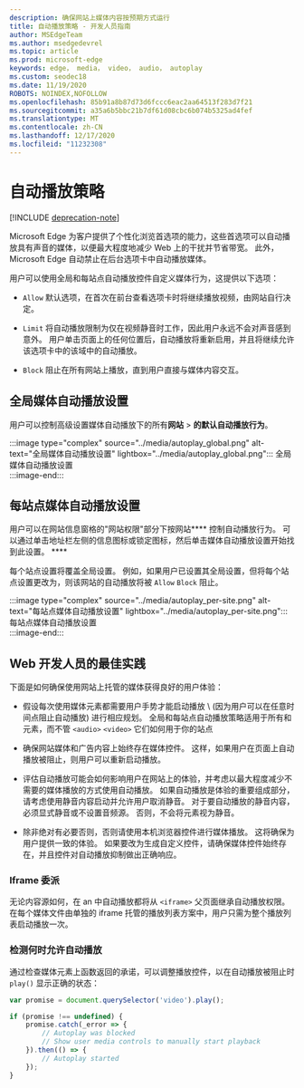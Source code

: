 ```yaml
---
description: 确保网站上媒体内容按预期方式运行
title: 自动播放策略 - 开发人员指南
author: MSEdgeTeam
ms.author: msedgedevrel
ms.topic: article
ms.prod: microsoft-edge
keywords: edge， media， video， audio， autoplay
ms.custom: seodec18
ms.date: 11/19/2020
ROBOTS: NOINDEX,NOFOLLOW
ms.openlocfilehash: 85b91a8b87d73d6fccc6eac2aa64513f283d7f21
ms.sourcegitcommit: a35a6b5bbc21b7df61d08cbc6b074b5325ad4fef
ms.translationtype: MT
ms.contentlocale: zh-CN
ms.lasthandoff: 12/17/2020
ms.locfileid: "11232308"
---
```

# 自动播放策略  

[!INCLUDE [deprecation-note](../../includes/legacy-edge-note.md)]  

Microsoft Edge 为客户提供了个性化浏览首选项的能力，这些首选项可以自动播放具有声音的媒体，以便最大程度地减少 Web 上的干扰并节省带宽。  此外，Microsoft Edge 自动禁止在后台选项卡中自动播放媒体。  

用户可以使用全局和每站点自动[](#global-media-autoplay-settings)播放控件[](#per-site-media-autoplay-settings)自定义媒体行为，这提供以下选项：  

*   `Allow`  默认选项，在首次在前台查看选项卡时将继续播放视频，由网站自行决定。  

*   `Limit`  将自动播放限制为仅在视频静音时工作，因此用户永远不会对声音感到意外。  用户单击页面上的任何位置后，自动播放将重新启用，并且将继续允许该选项卡中的该域中的自动播放。  

*   `Block`  阻止在所有网站上播放，直到用户直接与媒体内容交互。  

## 全局媒体自动播放设置  

用户可以控制高级设置媒体自动播放下的所有**网站**  >  **的默认自动播放行为**。  

:::image type="complex" source="../media/autoplay_global.png" alt-text="全局媒体自动播放设置" lightbox="../media/autoplay_global.png":::
   全局媒体自动播放设置  
:::image-end:::  

## 每站点媒体自动播放设置  

用户可以在网站信息窗格的"网站权限"部分下按网站**** 控制自动播放行为。  可以通过单击地址栏左侧的信息图标或锁定图标，然后单击媒体自动播放设置开始找到此设置。 ****  

每个站点设置将覆盖全局设置。  例如，如果用户已设置其全局设置，但将每个站点设置更改为，则该网站的自动播放将被 `Allow` `Block` 阻止。  

:::image type="complex" source="../media/autoplay_per-site.png" alt-text="每站点媒体自动播放设置" lightbox="../media/autoplay_per-site.png":::
   每站点媒体自动播放设置  
:::image-end:::  

## Web 开发人员的最佳实践  

下面是如何确保使用网站上托管的媒体获得良好的用户体验：  

*   假设每次使用媒体元素都需要用户手势才能启动播放 \ (因为用户可以在任意时间点阻止自动播放\) 进行相应规划。  全局和每站点自动播放策略适用于所有和元素，而不管 `<audio>` `<video>` 它们如何用于你的站点  

*   确保网站媒体和广告内容上始终存在媒体控件。  这样，如果用户在页面上自动播放被阻止，则用户可以重新启动播放。  

*   评估自动播放可能会如何影响用户在网站上的体验，并考虑以最大程度减少不需要的媒体播放的方式使用自动播放。  如果自动播放是体验的重要组成部分，请考虑使用静音内容启动并允许用户取消静音。  对于要自动播放的静音内容，必须显式静音或不设置音频源。  否则，不会将元素视为静音。  

*   除非绝对有必要否则，否则请使用本机浏览器控件进行媒体播放。  这将确保为用户提供一致的体验。  如果要改为生成自定义控件，请确保媒体控件始终存在，并且控件对自动播放抑制做出正确响应。  

### Iframe 委派  

无论内容源如何，在 an 中自动播放都将从 `<iframe>` 父页面继承自动播放权限。  在每个媒体文件由单独的 iframe 托管的播放列表方案中，用户只需为整个播放列表启动播放一次。  

### 检测何时允许自动播放  

通过检查媒体元素上函数返回的承诺，可以调整播放控件，以在自动播放被阻止时 `play()` 显示正确的状态：  

```javascript
var promise = document.querySelector('video').play();

if (promise !== undefined) { 
    promise.catch(_error => { 
        // Autoplay was blocked
        // Show user media controls to manually start playback
    }).then(() => { 
        // Autoplay started
    }); 
}
```  
